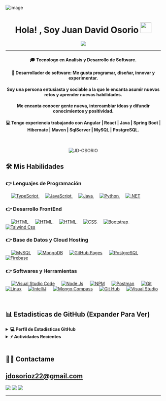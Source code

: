 ![image](https://github.com/user-attachments/assets/2fa6802f-31ee-4478-bdea-33623aa7d7a7)

<h1 align="center">Hola! , Soy Juan David Osorio <img src="https://media.giphy.com/media/hvRJCLFzcasrR4ia7z/giphy.gif" width="35"></h1>
<p align="center">
    <a href="https://github.com/DenverCoder1/readme-typing-svg"><img src="https://readme-typing-svg.herokuapp.com?lines=Analista+Desarrollador+De+Software;Desarrollador+Web+Full+Stack;DS|+BD|+AWS|+Avanzado;Siempre+Se+Aprenden+Cosas+Nuevas&center=true&width=500&height=50"></a>
</p>
<hr/>
<h4 align="center"> 
🎓 Tecnologo en Analisis y Desarrollo de Software.
</h4>
<h4 align="center"> 
📝 Desarrollador de software: Me gusta programar, diseñar, innovar y experimentar.
</h4>
<h4 align="center"> 
Soy una persona entusiasta y sociable a la que le encanta asumir nuevos retos y aprender nuevas habilidades.
</h4>
<h4 align="center"> 
Me encanta conocer gente nueva, intercambiar ideas y difundir conocimientos y positividad.
</h4>

<h4 align="center"> 
💻 Tengo experiencia trabajando con Angular | React | Java | Spring Boot | Hibernate | Maven | SqlServer | MySQL | PostgreSQL.
</h4>
<br>

<p align="center"> <img src="https://komarev.com/ghpvc/?username=JD-OSORIO&label=Profile%20views&color=0e75b6&style=plastic" alt="JD-OSORIO" /> </p>


## 🛠️ Mis Habilidades

### 👉 Lenguajes de Programación

<p align="left"> 
  &emsp;
  <a href="https://www.w3schools.com/typescript/index.php" target="_blank"> 
    <img alt="TypeScript" src="https://skillicons.dev/icons?i=ts">
  </a> 
  &emsp;
  <a href="https://developer.mozilla.org/en-US/docs/Web/JavaScript" target="_blank"> 
     <img alt="JavaScript" src="https://skillicons.dev/icons?i=js">
   </a>
  &emsp;
  <a href="https://www.java.com" target="_blank"> 
    <img alt="Java" src="https://skillicons.dev/icons?i=java">
  </a>
  &emsp;
   <a href="https://www.python.org" target="_blank">
    <img alt="Python" src="https://skillicons.dev/icons?i=py">
  </a>
  &emsp;
  <a href="https://learn.microsoft.com/es-es/dotnet/welcome">
    <img alt=".NET" src="https://skillicons.dev/icons?i=dotnet"/>
  </a>
</p>

### 👉 Desarrollo FrontEnd
<p align="left"> 
   &emsp; 
  <a href="https://www.w3schools.com/angular/" target="_blank"> 
   <img alt="HTML" src="https://skillicons.dev/icons?i=angular">
  </a>
   &emsp; 
  <a href="https://www.w3schools.com/react/" target="_blank"> 
   <img alt="HTML" src="https://skillicons.dev/icons?i=react">
  </a> 
  &emsp; 
  <a href="https://www.w3.org/html/" target="_blank"> 
   <img alt="HTML" src="https://skillicons.dev/icons?i=html">
  </a>   
  &emsp;
  <a href="https://www.w3schools.com/css/" target="_blank">
    <img alt="CSS" src="https://skillicons.dev/icons?i=css">
  </a> 
   &emsp;
  <a href="https://getbootstrap.com" target="_blank"> 
    <img alt="Bootstrap" src="https://skillicons.dev/icons?i=bootstrap"/>
  </a>
   &emsp;
  <a href="https://tailwindcss.com/" target="_blank"> 
    <img alt="Talwind Css" src="https://skillicons.dev/icons?i=tailwind"/>
  </a>
</p>

### 👉 Base de Datos y Cloud Hosting
<p align="left">
  &emsp;
    <a href="https://www.mysql.com/"><img alt="MySQL" src="https://skillicons.dev/icons?i=mysql"></a>
  &emsp;
    <a href="https://www.mongodb.com/"><img alt="MongoDB" src="https://skillicons.dev/icons?i=mongodb"/></a>
  &emsp;
    <a href="https://www.github.com"><img alt="GitHub Pages" src="https://skillicons.dev/icons?i=github"></a>
  &emsp;
    <a href="https://www.postgresql.org/"><img alt="PostgreSQL" src="https://skillicons.dev/icons?i=postgres"></a>  
  &emsp;
    <a href="https://firebase.google.com/"><img alt="Firebase" src="https://skillicons.dev/icons?i=firebase"></a>
 </p>

  
 ### 👉 Softwares y Herramientas
 
<p>
  &emsp;
    <a href="https://code.visualstudio.com/"><img alt="Visual Studio Code" src="https://skillicons.dev/icons?i=vscode"></a>
  &emsp;
    <a href="https://nodejs.org/"><img alt="Node Js" src="https://skillicons.dev/icons?i=nodejs"></a>
  &emsp;
    <a href="https://www.npmjs.com/"><img alt="NPM" src="https://skillicons.dev/icons?i=npm"></a>
  &emsp;
    <a href="https://www.postman.com/"><img alt="Postman" src="https://skillicons.dev/icons?i=postman"></a>
  &emsp;
    <a href="https://git-scm.com/"><img alt="Git" src="https://skillicons.dev/icons?i=git"></a>
  &emsp;
    <a href="https://www.linux.org/"><img alt="Linux" src="https://skillicons.dev/icons?i=linux"></a>
  &emsp;
    <a href="https://www.jetbrains.com/"><img alt="IntelliJ" src="https://skillicons.dev/icons?i=idea"></a>
  &emsp;
    <a href="https://www.mongodb.com/products/tools/compass"><img alt="Mongo Compass" src="https://skillicons.dev/icons?i=mongodb"></a>
  &emsp;
    <a href="https://github.com/"><img alt="Git Hub" src="https://skillicons.dev/icons?i=github"></a>
  &emsp;
    <a href="https://visualstudio.microsoft.com/"><img alt="Visual Studio" src="https://skillicons.dev/icons?i=visualstudio"></a>
</p>

<br/>

## 📊 Estadisticas de GitHub (Expander Para Ver) 


<details> 
  <summary><b>💻 Perfil de Estadisticas GitHub</b></summary>
  <br/>
  <p align="center">
    <p align= "center">
	    <img height= "150" src="https://github-readme-stats.vercel.app/api?username=JD-OSORIO&theme=react&show_icons=true&include_all_commits=true" />
	    <img height= "150" src="https://github-readme-stats.vercel.app/api/top-langs/?username=JD-OSORIO&theme=react&layout=compact" /></p>
<br/>
  &nbsp;
  <br/>
  <b>¡Nota!:</b> Top languages es sólo una métrica de los lenguajes de los que se compone mi código público y no refleja la experiencia o el nivel de habilidad.
  </p>
</details>


<details>
  <summary><b>⚡ Actividades Recientes</b></summary>
  <br/>
   <a href="https://github.com/JD-OSORIO"><img alt="JD-OSORIO Activity Graph" src="https://activity-graph.herokuapp.com/graph?username=JD-OSORIO&custom_title=Juan David%20Osorio%20Contribution%20Graph&theme=react-dark" /></a>
  <br/>

</details>

<br/>

## 🙋‍♂ Contactame
<p align="center">
	<a href="#">
	<h2>jdosorioz22@gmail.com</h2>
	<img src="https://skillicons.dev/icons?i=gmail"/></a>
	<a href="https://github.com/JD-OSORIO"><img src="https://skillicons.dev/icons?i=github"/></a>
	<a href="https://www.linkedin.com/in/juan-david-osorio-zapata-18836031a"><img src="https://skillicons.dev/icons?i=linkedin"/></a>
</p>
<hr/>











